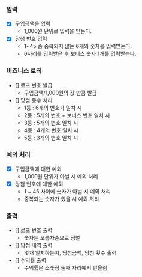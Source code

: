 ### 입력
  - [x] 구입금액을 입력
    - 1,000원 단위로 입력을 받는다.
  - [x] 당첨 번호 입력
    - 1~45 중 중복되지 않는 6개의 숫자를 입력받는다.
    - 6자리를 입력받은 후 보너스 숫자 1개를 입력받는다.

### 비즈니스 로직
  - [] 로또 번호 발급
    - 구입금액/1,000원의 값 만큼 발급
  - [] 당첨 등수 처리
    - 1등 : 6개의 번호가 일치 시 
    - 2등 : 5개의 번호 + 보너스 번호 일치 시 
    - 3등 : 5개의 번호 일치 시 
    - 4등 : 4개의 번호 일치 시 
    - 5등 : 3개의 번호 일치 시

### 예외 처리
  - [x] 구입금액에 대한 예외
    - 1,000원 단위가 아닐 시 예외 처리
  - [x] 당첨 번호에 대한 예외
    - 1 ~ 45 사이에 숫자가 아닐 시 예외 처리
    - 중복되는 숫자가 있을 시 예외 처리

### 출력
  - [] 로또 번호 출력
    - 숫자는 오름차순으로 정렬
  - [] 당첨 내역 출력
    - 몇개 일치하는지, 당첨금액, 당첨 횟수 출력
  - [] 수익률 출력
    - 수익률은 소숫점 둘째 자리에서 반올림